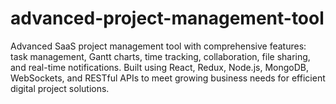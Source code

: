 # advanced-project-management-tool
Advanced SaaS project management tool with comprehensive features: task management, Gantt charts, time tracking, collaboration, file sharing, and real-time notifications. Built using React, Redux, Node.js, MongoDB, WebSockets, and RESTful APIs to meet growing business needs for efficient digital project solutions.
